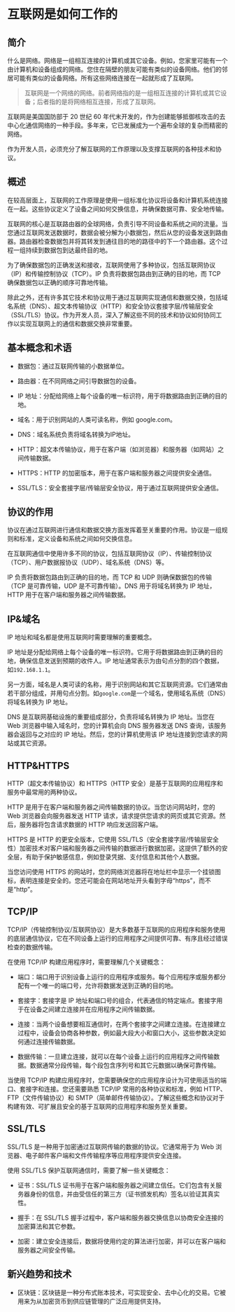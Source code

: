 # 互联网是如何工作的

## 简介

什么是网络。网络是一组相互连接的计算机或其它设备。例如，您家里可能有一个由计算机和设备组成的网络。您住在隔壁的朋友可能有类似的设备网络。他们的邻居可能有类似的设备网络。所有这些网络连接在一起就形成了互联网。

> 互联网是一个网络的网络。前者网络指的是一组相互连接的计算机或其它设备；后者指的是将网络相互连接，形成了互联网。

互联网是美国国防部于 20 世纪 60 年代末开发的，作为创建能够抵御核攻击的去中心化通信网络的一种手段。多年来，它已发展成为一个遍布全球的复杂而精密的网络。

作为开发人员，必须充分了解互联网的工作原理以及支撑互联网的各种技术和协议。

## 概述

在较高层面上，互联网的工作原理是使用一组标准化协议将设备和计算机系统连接在一起。这些协议定义了设备之间如何交换信息，并确保数据可靠、安全地传输。

互联网的核心是互联路由器的全球网络，负责引导不同设备和系统之间的流量。当您通过互联网发送数据时，数据会被分解为小数据包，然后从您的设备发送到路由器。路由器检查数据包并将其转发到通往目的地的路径中的下一个路由器。这个过程一组持续到数据包到达最终目的地。

为了确保数据包的正确发送和接收，互联网使用了多种协议，包括互联网协议（IP）和传输控制协议（TCP）。IP 负责将数据包路由到正确的目的地，而 TCP 确保数据包以正确的顺序可靠地传输。

除此之外，还有许多其它技术和协议用于通过互联网实现通信和数据交换，包括域名系统（DNS）、超文本传输协议（HTTP）和安全协议套接字层/传输层安全（SSL/TLS）协议。作为开发人员，深入了解这些不同的技术和协议如何协同工作以实现互联网上的通信和数据交换非常重要。

## 基本概念和术语

- 数据包：通过互联网传输的小数据单位。

- 路由器：在不同网络之间引导数据包的设备。

- IP 地址：分配给网络上每个设备的唯一标识符，用于将数据路由到正确的目的地。

- 域名：用于识别网站的人类可读名称，例如 google.com。

- DNS：域名系统负责将域名转换为IP地址。

- HTTP：超文本传输协议，用于在客户端（如浏览器）和服务器（如网站）之间传输数据。

- HTTPS：HTTP 的加密版本，用于在客户端和服务器之间提供安全通信。

- SSL/TLS：安全套接字层/传输层安全协议，用于通过互联网提供安全通信。

## 协议的作用

协议在通过互联网进行通信和数据交换方面发挥着至关重要的作用。协议是一组规则和标准，定义设备和系统之间如何交换信息。

在互联网通信中使用许多不同的协议，包括互联网协议（IP）、传输控制协议（TCP）、用户数据报协议（UDP）、域名系统（DNS）等。

IP 负责将数据包路由到正确的目的地，而 TCP 和 UDP 则确保数据包的传输（TCP 是可靠传输，UDP 是不可靠传输）。DNS 用于将域名转换为 IP 地址，HTTP 用于在客户端和服务器之间传输数据。

## IP&域名

IP 地址和域名都是使用互联网时需要理解的重要概念。

IP 地址是分配给网络上每个设备的唯一标识符。它用于将数据路由到正确的目的地，确保信息发送到预期的收件人。IP 地址通常表示为由句点分割的四个数据，如`192.168.1.1`。

另一方面，域名是人类可读的名称，用于识别网站和其它互联网资源。它们通常由若干部分组成，并用句点分割。如`google.com`是一个域名，使用域名系统（DNS）将域名转换为 IP 地址。

DNS 是互联网基础设施的重要组成部分，负责将域名转换为 IP 地址。当您在 Web 浏览器中输入域名时，您的计算机会向 DNS 服务器发送 DNS 查询，该服务器会返回与之对应的 IP 地址。然后，您的计算机使用该 IP 地址连接到您请求的网站或其它资源。

## HTTP&HTTPS

HTTP（超文本传输协议）和 HTTPS（HTTP 安全）是基于互联网的应用程序和服务中最常用的两种协议。

HTTP 是用于在客户端和服务器之间传输数据的协议。当您访问网站时，您的 Web 浏览器会向服务器发送 HTTP 请求，请求提供您请求的网页或其它资源。然后，服务器将包含请求数据的 HTTP 响应发送回客户端。

HTTPS 是 HTTP 的更安全版本，它使用 SSL/TLS（安全套接字层/传输层安全性）加密技术对客户端和服务器之间传输的数据进行数据加密。这提供了额外的安全层，有助于保护敏感信息，例如登录凭据、支付信息和其他个人数据。

当您访问使用 HTTPS 的网站时，您的网络浏览器将在地址栏中显示一个挂锁图标，表明连接是安全的。您还可能会在网站地址开头看到字母“https”，而不是“http”。

## TCP/IP

TCP/IP（传输控制协议/互联网协议）是大多数基于互联网的应用程序和服务使用的底层通信协议，它在不同设备上运行的应用程序之间提供可靠、有序且经过错误检查的数据传输。

在使用 TCP/IP 构建应用程序时，需要理解几个关键概念：

- 端口：端口用于识别设备上运行的应用程序或服务。每个应用程序或服务都分配有一个唯一的端口号，允许将数据发送到正确的目的地。

- 套接字：套接字是 IP 地址和端口号的组合，代表通信的特定端点。套接字用于在设备之间建立连接并在应用程序之间传输数据。

- 连接：当两个设备想要相互通信时，在两个套接字之间建立连接。在连接建立过程中，设备会协商各种参数，例如最大段大小和窗口大小，这些参数决定如何通过连接传输数据。

- 数据传输：一旦建立连接，就可以在每个设备上运行的应用程序之间传输数据。数据通常分段传输，每个段包含序列号和其它元数据以确保可靠传输。

当使用 TCP/IP 构建应用程序时，您需要确保您的应用程序设计为可使用适当的端口、套接字和连接。您还需要熟悉 TCP/IP 常用的各种协议和标准，例如 HTTP、FTP（文件传输协议）和 SMTP（简单邮件传输协议）。了解这些概念和协议对于构建有效、可扩展且安全的基于互联网的应用程序和服务至关重要。

## SSL/TLS

SSL/TLS 是一种用于加密通过互联网传输的数据的协议。它通常用于为 Web 浏览器、电子邮件客户端和文件传输程序等应用程序提供安全连接。

使用 SSL/TLS 保护互联网通信时，需要了解一些关键概念：

- 证书：SSL/TLS 证书用于在客户端和服务器之间建立信任。它们包含有关服务器身份的信息，并由受信任的第三方（证书颁发机构）签名以验证其真实性。

- 握手：在 SSL/TLS 握手过程中，客户端和服务器交换信息以协商安全连接的加密算法和其它参数。

- 加密：建立安全连接后，数据将使用约定的算法进行加密，并可以在客户端和服务器之间安全传输。

## 新兴趋势和技术

- 区块链：区块链是一种分布式账本技术，可实现安全、去中心化的交易。它被用来为从加密货币到供应链管理的广泛应用提供支持。